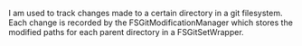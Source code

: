 I am used to track changes made to a certain directory in a git filesystem. Each change is recorded by the FSGitModificationManager which stores the modified paths for each parent directory in a FSGitSetWrapper.